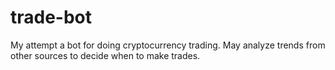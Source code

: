# trade-bot
My attempt a bot for doing cryptocurrency trading.  May analyze trends from other sources to decide when to make trades.
